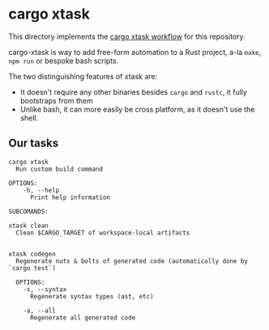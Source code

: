 # cargo xtask

This directory implements the [cargo xtask workflow](https://github.com/matklad/cargo-xtask/) for this repository.

cargo-xtask is way to add free-form automation to a Rust project, a-la `make`, `npm run` or bespoke bash scripts.

The two distinguishing features of xtask are:

* It doesn't require any other binaries besides `cargo` and `rustc`, it fully bootstraps from them
* Unlike bash, it can more easily be cross platform, as it doesn't use the shell.

## Our tasks

```man
cargo xtask
  Run custom build command

OPTIONS:
    -h, --help
      Print help information

SUBCOMANDS:

xtask clean
  Clean $CARGO_TARGET of workspace-local artifacts


xtask codegen
  Regenerate nuts & bolts of generated code (automatically done by `cargo test`)

  OPTIONS:
    -s, --syntax
      Regenerate syntax types (ast, etc)

    -a, --all
      Regenerate all generated code
```
